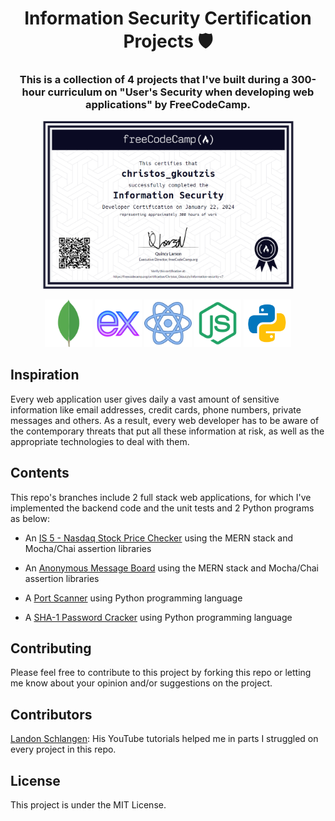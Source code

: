 <h1 align="center">Information Security Certification Projects 🛡️</h1>

<h3 align="center">This is a collection of 4 projects that I've built during a 300-hour curriculum on "User's Security when developing web applications" by FreeCodeCamp.</h3>

<p align="center">
  <img src="for-readme/certificate.png" alt="Information Security Certificate" width=80%>
</p>

<p align="center">
    <img src="for-readme/mongo.png" alt="mongo" width=15%>
    <img src="for-readme/express.png" alt="expressjs" width=15%>
    <img src="for-readme/react.png" alt="reactjs" width=15%>
    <img src="for-readme/node.png" alt="nodejs" width=15%>
    <img src="for-readme/python.png" alt="python" width=15%>
</p>

## Inspiration

Every web application user gives daily a vast amount of sensitive information like email addresses, credit cards, phone numbers, private messages and others. As a result, every web developer has to be aware of the contemporary threats that put all these information at risk, as well as the appropriate technologies to deal with them.

## Contents

This repo's branches include 2 full stack web applications, for which I've implemented the backend code and the unit tests and 2 Python programs as below:

  -  An <a href="https://github.com/christosgkoutzis/Information_Security_Certification/tree/Stock_Price_Checker">IS 5 - Nasdaq Stock Price Checker</a> using the MERN stack and Mocha/Chai assertion libraries

  -  An <a href="https://github.com/christosgkoutzis/Information_Security_Certification/tree/Anonymous_Message_Board">Anonymous Message Board</a> using the MERN stack and Mocha/Chai assertion libraries
  
  -  A <a href="https://github.com/christosgkoutzis/Information_Security_Certification/tree/Port_Scanner">Port Scanner</a> using Python programming language
    
  -  A <a href="https://github.com/christosgkoutzis/Information_Security_Certification/tree/Sha1_Password_Cracker">SHA-1 Password Cracker</a> using Python programming language

## Contributing

Please feel free to contribute to this project by forking this repo or letting me know about your opinion and/or suggestions on the project.

## Contributors

<a href="https://github.com/Landon345">Landon Schlangen</a>: His YouTube tutorials helped me in parts I struggled on every project in this repo. 

## License

This project is under the MIT License.

